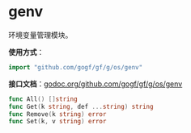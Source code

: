 
# genv

环境变量管理模块。

**使用方式**：
```go
import "github.com/gogf/gf/g/os/genv"
```

**接口文档**：[godoc.org/github.com/gogf/gf/g/os/genv](https://godoc.org/github.com/gogf/gf/g/os/genv)
```go
func All() []string
func Get(k string, def ...string) string
func Remove(k string) error
func Set(k, v string) error
```

